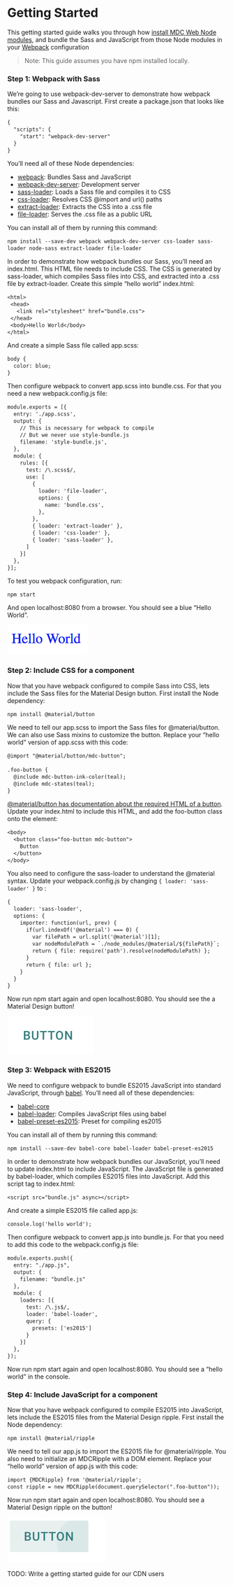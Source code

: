 <!--docs:
title: "Getting Started"
layout: landing
section: docs
path: /docs/getting-started/
-->

# Getting Started

This getting started guide walks you through how [install MDC Web Node modules](https://www.npmjs.com/org/material), and bundle the Sass and JavaScript from those Node modules in your [Webpack](https://webpack.js.org/) configuration

> Note: This guide assumes you have npm installed locally.

### Step 1: Webpack with Sass

We’re going to use webpack-dev-server to demonstrate how webpack bundles our Sass and Javascript. First create a package.json that looks like this:

```
{
  "scripts": {
    "start": "webpack-dev-server"
  }
}
```

You’ll need all of these Node dependencies:
- [webpack](https://www.npmjs.com/package/webpack): Bundles Sass and JavaScript
- [webpack-dev-server](https://www.npmjs.com/package/webpack-dev-server): Development server
- [sass-loader](https://www.npmjs.com/package/sass-loader): Loads a Sass file and compiles it to CSS
- [css-loader](https://www.npmjs.com/package/css-loader): Resolves CSS @import and url() paths
- [extract-loader](https://github.com/peerigon/extract-loader): Extracts the CSS into a .css file
- [file-loader](https://github.com/webpack-contrib/file-loader): Serves the .css file as a public URL

You can install all of them by running this command:

```
npm install --save-dev webpack webpack-dev-server css-loader sass-loader node-sass extract-loader file-loader
```

In order to demonstrate how webpack bundles our Sass, you’ll need an index.html. This HTML file needs to include CSS. The CSS is generated by sass-loader, which compiles Sass files into CSS, and extracted into a .css file by extract-loader. Create this simple “hello world” index.html:

```
<html>
 <head>
   <link rel="stylesheet" href="bundle.css">
 </head>
 <body>Hello World</body>
</html>
```

And create a simple Sass file called app.scss:

```
body {
  color: blue;
}
```

Then configure webpack to convert app.scss into bundle.css. For that you need a new webpack.config.js file:

```
module.exports = [{
  entry: './app.scss',
  output: {
    // This is necessary for webpack to compile
    // But we never use style-bundle.js
    filename: 'style-bundle.js', 
  },
  module: {
    rules: [{
      test: /\.scss$/,
      use: [
        {
          loader: 'file-loader',
          options: {
            name: 'bundle.css',
          },
        },
        { loader: 'extract-loader' },
        { loader: 'css-loader' },
        { loader: 'sass-loader' },
      ]
    }]
  },
}];
```

To test you webpack configuration, run:

```
npm start
```

And open localhost:8080 from a browser. You should see a blue “Hello World”.

![Hello World](hello_world.png?raw=true)

### Step 2: Include CSS for a component

Now that you have webpack configured to compile Sass into CSS, lets include the Sass files for the Material Design button. First install the Node dependency:

```
npm install @material/button
```

We need to tell our app.scss to import the Sass files for @material/button. We can also use Sass mixins to customize the button. Replace your “hello world” version of app.scss with this code:

```
@import "@material/button/mdc-button";

.foo-button {
  @include mdc-button-ink-color(teal);
  @include mdc-states(teal);
}
```
[@material/button has documentation about the required HTML of a button](https://github.com/material-components/material-components-web/tree/master/packages/mdc-button). Update your index.html to include this HTML, and add the foo-button class onto the element:

```
<body>
  <button class="foo-button mdc-button">
    Button
  </button>
</body>
```

You also need to configure the sass-loader to understand the @material syntax. Update your webpack.config.js by changing `{ loader: 'sass-loader' }` to :

```
{
  loader: 'sass-loader',
  options: {
    importer: function(url, prev) {
      if(url.indexOf('@material') === 0) {
        var filePath = url.split('@material')[1];
        var nodeModulePath = `./node_modules/@material/${filePath}`;
        return { file: require('path').resolve(nodeModulePath) };
      }
      return { file: url };
    }
  }
}
```

Now run npm start again and open localhost:8080. You should see the a Material Design button!

![Button](button.png?raw=true)

### Step 3: Webpack with ES2015

We need to configure webpack to bundle ES2015 JavaScript into standard JavaScript, through [babel](https://babeljs.io/learn-es2015/). You’ll need all of these dependencies:

- [babel-core](https://www.npmjs.com/package/babel-core)
- [babel-loader](https://www.npmjs.com/package/babel-loader): Compiles JavaScript files using babel
- [babel-preset-es2015](https://www.npmjs.com/package/babel-preset-es2015): Preset for compiling es2015

You can install all of them by running this command:

```
npm install --save-dev babel-core babel-loader babel-preset-es2015
```

In order to demonstrate how webpack bundles our JavaScript, you’ll need to update index.html to include JavaScript. The JavaScript file is generated by babel-loader, which compiles ES2015 files into JavaScript. Add this script tag to index.html:

```
<script src="bundle.js" async></script>
```

And create a simple ES2015 file called app.js:

```
console.log('hello world');
```

Then configure webpack to convert app.js into bundle.js. For that you need to add this code to the webpack.config.js file:

```
module.exports.push({
  entry: "./app.js",
  output: {
    filename: "bundle.js"
  },
  module: {
    loaders: [{
      test: /\.js$/,
      loader: 'babel-loader',
      query: {
        presets: ['es2015']
      }
    }]
  },
});
```

Now run npm start again and open localhost:8080. You should see a “hello world” in the console.

### Step 4: Include JavaScript for a component

Now that you have webpack configured to compile ES2015 into JavaScript, lets include the ES2015 files from the Material Design ripple. First install the Node dependency:

```
npm install @material/ripple
```

We need to tell our app.js to import the ES2015 file for @material/ripple. You also need to initialize an MDCRipple with a DOM element. Replace your “hello world” version of app.js with this code:

```
import {MDCRipple} from '@material/ripple';
const ripple = new MDCRipple(document.querySelector(".foo-button"));
```

Now run npm start again and open localhost:8080. You should see a Material Design ripple on the button!

![Button with Ripple](button_with_ripple.png?raw=true)

TODO: Write a getting started guide for our CDN users
